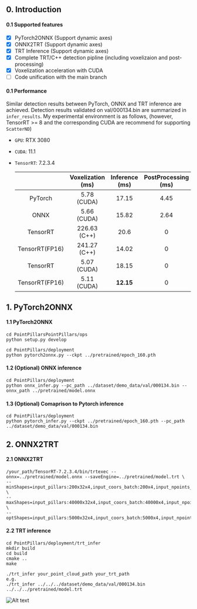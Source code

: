 ## 0. Introduction

#### 0.1 Supported features
- [X] PyTorch2ONNX (Support dynamic axes)
- [X] ONNX2TRT (Support dynamic axes)
- [X] TRT Inference (Support dynamic axes)
- [X] Complete TRT/C++ detection pipline (including voxelizaion and post-processing)
- [X] Voxelization acceleration with CUDA
- [ ] Code unification with the main branch

#### 0.1 Performance


Similar detection results between PyTorch, ONNX and TRT inference are achieved. Detection results validated on val/000134.bin are summarized in `infer_results`. My experimental environment is as follows, (however, TensorRT >= 8 and the corresponding CUDA are recommend for supporting `ScatterND`)
- `GPU`: RTX 3080
- `CUDA`: 11.1
- `TensorRT`: 7.2.3.4

    |  | Voxelization (ms) | Inference (ms) | PostProcessing (ms) | Total (ms) |
    | :---: | :---: | :---: | :---: | :---: |
    | PyTorch | 5.78 (CUDA) | 17.15 | 4.45 |  27.39 |
    | ONNX | 5.66 (CUDA)| 15.82 | 2.64 | 24.13 |
    | TensorRT | 226.63 (C++) | 20.6 | 0 | 248.87 |
    | TensorRT(FP16) | 241.27 (C++) | 14.02 | 0 | 256.91 |
    | TensorRT | 5.07 (CUDA) | 18.15 | 0 | 24.56 |
    | TensorRT(FP16) | 5.11 (CUDA) | **12.15** | 0 | **18.51** |
    



## 1. PyTorch2ONNX

#### 1.1 PyTorch2ONNX

```
cd PointPillarsPointPillars/ops
python setup.py develop

cd PointPillars/deployment
python pytorch2onnx.py --ckpt ../pretrained/epoch_160.pth
```

#### 1.2 (Optional) ONNX inference

```
cd PointPillars/deployment
python onnx_infer.py --pc_path ../dataset/demo_data/val/000134.bin --onnx_path ../pretrained/model.onnx
```

#### 1.3 (Optional) Comaprison to Pytorch inference

```
cd PointPillars/deployment
python pytorch_infer.py --ckpt ../pretrained/epoch_160.pth --pc_path ../dataset/demo_data/val/000134.bin
```
## 2. ONNX2TRT
#### 2.1 ONNX2TRT
```
/your_path/TensorRT-7.2.3.4/bin/trtexec --onnx=../pretrained/model.onnx --saveEngine=../pretrained/model.trt \
--minShapes=input_pillars:200x32x4,input_coors_batch:200x4,input_npoints_per_pillar:200 \
--maxShapes=input_pillars:40000x32x4,input_coors_batch:40000x4,input_npoints_per_pillar:40000 \
--optShapes=input_pillars:5000x32x4,input_coors_batch:5000x4,input_npoints_per_pillar:5000
```

#### 2.2 TRT inference
```
cd PointPillars/deployment/trt_infer
mkdir build 
cd build
cmake ..
make

./trt_infer your_point_cloud_path your_trt_path
e.g. 
./trt_infer ../../../dataset/demo_data/val/000134.bin ../../../pretrained/model.trt
```
![Alt text](https://github.com/hajni77/dynamic_pillars/backbone.png)


